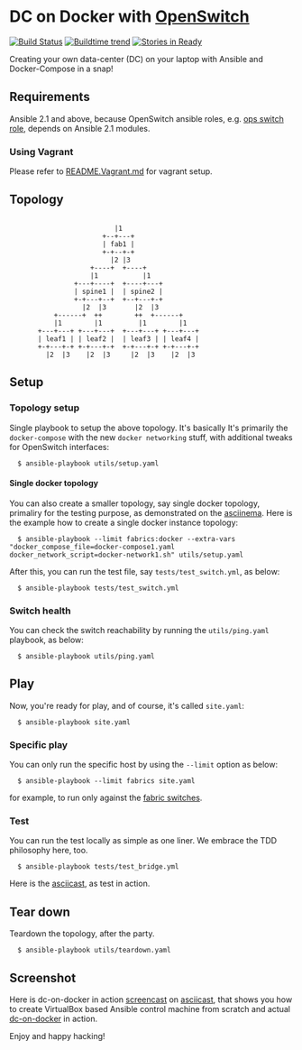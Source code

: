 # DC on Docker with [OpenSwitch](http://www.openswitch.net)

[![Build Status](https://travis-ci.org/keinohguchi/dc-on-docker.svg)](https://travis-ci.org/keinohguchi/dc-on-docker)
[![Buildtime trend](https://buildtimetrend.herokuapp.com/badge/keinohguchi/dc-on-docker/latest)](https://buildtimetrend.herokuapp.com/dashboard/keinohguchi/dc-on-docker/)
[![Stories in Ready](https://badge.waffle.io/keinohguchi/dc-on-docker.png?label=ready&title=ready)](https://waffle.io/keinohguchi/dc-on-docker)

Creating your own data-center (DC) on your laptop with Ansible and
Docker-Compose in a snap!

## Requirements

Ansible 2.1 and above, because OpenSwitch ansible roles, e.g. [ops switch role](http://github.com/keinohguchi/ops-switch-role), depends on Ansible 2.1 modules.

### Using Vagrant

Please refer to [README.Vagrant.md](README.Vagrant.md) for vagrant setup.

## Topology

```

                          |1
                       +--+---+
                       | fab1 |
                       +-+--+-+
                         |2 |3
                    +----+  +----+
                    |1           |1
                +---+----+  +----+---+
                | spine1 |  | spine2 |
                +-+---+--+  +--+---+-+
                  |2  |3       |2  |3
           +------+  ++        ++  +------+
           |1        |1         |1        |1
       +---+---+ +---+---+  +---+---+ +---+---+
       | leaf1 | | leaf2 |  | leaf3 | | leaf4 |
       +-+---+-+ +-+---+-+  +-+---+-+ +-+---+-+
         |2  |3    |2  |3     |2  |3    |2  |3

```

## Setup

### Topology setup

Single playbook to setup the above topology.  It's basically
It's primarily the `docker-compose` with the new `docker networking`
stuff, with additional tweaks for OpenSwitch interfaces:

```
  $ ansible-playbook utils/setup.yaml
```

#### Single docker topology

You can also create a smaller topology, say single docker topology,
primaliry for the testing purpose, as demonstrated on the
[asciinema](https://asciinema.org/a/44984).  Here is the example
how to create a single docker instance topology:

```
  $ ansible-playbook --limit fabrics:docker --extra-vars "docker_compose_file=docker-compose1.yaml docker_network_script=docker-network1.sh" utils/setup.yaml
```

After this, you can run the test file, say `tests/test_switch.yml`, as below:

```
  $ ansible-playbook tests/test_switch.yml
```

### Switch health

You can check the switch reachability by running the `utils/ping.yaml`
playbook, as below:

```
  $ ansible-playbook utils/ping.yaml
```

## Play

Now, you're ready for play, and of course, it's called `site.yaml`:

```
  $ ansible-playbook site.yaml
```

### Specific play

You can only run the specific host by using the `--limit` option
as below:

```
  $ ansible-playbook --limit fabrics site.yaml
```

for example, to run only against the [fabric switches](hosts).

### Test

You can run the test locally as simple as one liner.  We embrace the
TDD philosophy here, too.

```
  $ ansible-playbook tests/test_bridge.yml
```

Here is the [asciicast](https://asciinema.org/a/44717), as test in action.

## Tear down

Teardown the topology, after the party.

```
  $ ansible-playbook utils/teardown.yaml
```

## Screenshot

Here is dc-on-docker in action [screencast](https://asciinema.org/a/44142) on [asciicast](https://asciinema.org), that shows you how to create VirtualBox based
Ansible control machine from scratch and actual
[dc-on-docker](https://github.com/keinohguchi/dc-on-docker) in action.

Enjoy and happy hacking!

